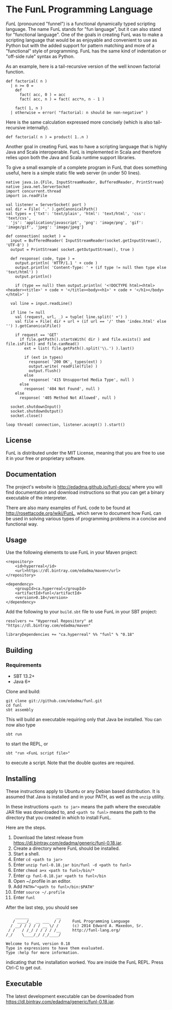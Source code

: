 # The FunL Programming Language

*FunL* (pronounced "funnel") is a functional dynamically typed scripting language. The name FunL stands for "fun language", but it can also stand for "functional language".  One of the goals in creating FunL was to make a scripting language that would be as enjoyable and convenient to use as Python but with the added support for pattern matching and more of a "functional" style of programming.  FunL has the same kind of indentation or "off-side rule" syntax as Python.

As an example, here is a tail-recursive version of the well known factorial function.

    def factorial( n )
      | n >= 0 =
        def
          fact( acc, 0 ) = acc
          fact( acc, n ) = fact( acc*n, n - 1 )

        fact( 1, n )
      | otherwise = error( "factorial: n should be non-negative" )

Here is the same calculation expressed more concisely (which is also tail-recursive internally).

    def factorial( n ) = product( 1..n )

Another goal in creating FunL was to have a scripting language that is highly Java and Scala interoperable.  FunL is implemented in Scala and therefore relies upon both the Java and Scala runtime support libraries.

To give a small example of a complete program in FunL that does something useful, here is a simple static file web server (in under 50 lines).

    native java.io.{File, InputStreamReader, BufferedReader, PrintStream}
    native java.net.ServerSocket
    import concurrent.thread
    import io.readFile

    val listener = ServerSocket( port )
    val dir = File( '.' ).getCanonicalPath()
    val types = {'txt': 'text/plain', 'html': 'text/html', 'css': 'text/css',
      'js': 'application/javascript', 'png': 'image/png', 'gif': 'image/gif', 'jpeg': 'image/jpeg'}

    def connection( socket ) =
      input = BufferedReader( InputStreamReader(socket.getInputStream(), 'UTF-8') )
      output = PrintStream( socket.getOutputStream(), true )

      def response( code, type ) =
        output.println( 'HTTP/1.1 ' + code )
        output.println( 'Content-Type: ' + (if type != null then type else 'text/html') )
        output.println()
        
        if (type == null) then output.println( '<!DOCTYPE html><html><header><title>' + code + '</title><body><h1>' + code + '</h1></body></html>' )

      val line = input.readLine()

      if line != null
        val (request, url, _) = tuple( line.split(' +') )
        val file = File( dir + url + (if url == '/' then 'index.html' else '') ).getCanonicalFile()

        if request == 'GET'
          if file.getPath().startsWith( dir ) and file.exists() and file.isFile() and file.canRead()
            ext = list( file.getPath().split('\\.') ).last()
            
            if (ext in types)
              response( '200 OK', types(ext) )
              output.write( readFile(file) )
              output.flush()
            else
              response( '415 Unsupported Media Type', null )
          else
            response( '404 Not Found', null )
        else
          response( '405 Method Not Allowed', null )

      socket.shutdownInput()
      socket.shutdownOutput()
      socket.close()

    loop thread( connection, listener.accept() ).start()

## License

FunL is distributed under the MIT License, meaning that you are free to use it in your free or proprietary software.


## Documentation

The project's website is <http://edadma.github.io/funl-docs/> where you will find documentation and download instructions so that you can get a binary executable of the interpreter.

There are also many examples of FunL code to be found at <http://rosettacode.org/wiki/FunL>, which serve to document how FunL can be used in solving various types of programming problems in a concise and functional way.


## Usage

Use the following elements to use FunL in your Maven project:

	<repository>
		<id>hyperreal</id>
		<url>https://dl.bintray.com/edadma/maven</url>
	</repository>

	<dependency>
		<groupId>ca.hyperreal</groupId>
		<artifactId>funl</artifactId>
		<version>0.18</version>
	</dependency>

Add the following to your `build.sbt` file to use FunL in your SBT project:

	resolvers += "Hyperreal Repository" at "https://dl.bintray.com/edadma/maven"

	libraryDependencies += "ca.hyperreal" %% "funl" % "0.18"


## Building

### Requirements

- SBT 13.2+
- Java 6+

Clone and build:

	git clone git://github.com/edadma/funl.git
	cd funl
	sbt assembly

This will build an executable requiring only that Java be installed.  You can now also type

	sbt run

to start the REPL, or

	sbt "run <FunL script file>"

to execute a script.  Note that the double quotes are required.


## Installing

These instructions apply to Ubuntu or any Debian based distribution.  It is assumed that Java is installed and in your PATH, as well as the `unzip` utility.

In these instructions `<path to jar>` means the path where the executable JAR file was downloaded to, and `<path to funl>` means the path to the directory that you created in which to install FunL.

Here are the steps.

1.  Download the latest release from <https://dl.bintray.com/edadma/generic/funl-0.18.jar>.
2.  Create a directory where FunL should be installed.
2.  Start a shell.
3.  Enter `cd <path to jar>`
4.  Enter `unzip funl-0.18.jar bin/funl -d <path to funl>`
5.  Enter `chmod a+x <path to funl>/bin/*`
6.  Enter `cp funl-0.18.jar <path to funl>/bin`
7.  Open ~/.profile in an editor.
8.  Add `PATH="<path to funl>/bin:$PATH"`
9.  Enter `source ~/.profile`
10. Enter `funl`

After the last step, you should see

```
    ______            __
   / ____/_  __ ___  / /     FunL Programming Language
  / __/ / / / / __ \/ /      (c) 2014 Edward A. Maxedon, Sr.
 / /   / /_/ / / / / /__     http://funl-lang.org/
/_/    \____/_/ /_/____/                                     

Welcome to FunL version 0.18
Type in expressions to have them evaluated.
Type :help for more information.
```

indicating that the installation worked.  You are inside the FunL REPL.  Press Ctrl-C to get out.


## Executable

The latest development executable can be downloaded from <https://dl.bintray.com/edadma/generic/funl-0.18.jar>.
